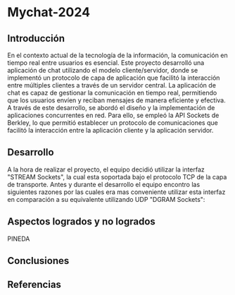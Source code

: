 # Mychat-2024
## Introducción

En el contexto actual de la tecnología de la información, la comunicación en tiempo real entre usuarios es esencial. Este proyecto desarrolló una aplicación de chat utilizando el modelo cliente/servidor, donde se implementó un protocolo de capa de aplicación que facilitó la interacción entre múltiples clientes a través de un servidor central. La aplicación de chat es capaz de gestionar la comunicación en tiempo real, permitiendo que los usuarios envíen y reciban mensajes de manera eficiente y efectiva. A través de este desarrollo, se abordó el diseño y la implementación de aplicaciones concurrentes en red. Para ello, se empleó la API Sockets de Berkley, lo que permitió establecer un protocolo de comunicaciones que facilitó la interacción entre la aplicación cliente y la aplicación servidor.

## Desarrollo

A la hora de realizar el proyecto, el equipo decidió utilizar la interfaz "STREAM Sockets", la cual esta soportada bajo el protocolo TCP de la capa de transporte. Antes y durante el desarrollo el equipo encontro las siguientes razones por las cuales era mas conveniente utilizar esta interfaz en comparación a su equivalente utilizando UDP "DGRAM Sockets":



## Aspectos logrados y no logrados 
PINEDA

## Conclusiones

## Referencias

